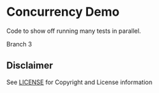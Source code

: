 # Concurrency Demo

Code to show off running many tests in parallel.

Branch 3

## Disclaimer

See [LICENSE](/LICENSE) for Copyright and License information

